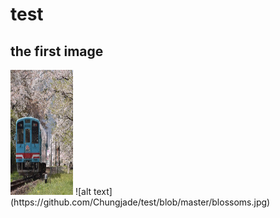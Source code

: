 # test
## the first image
<img src="https://github.com/Chungjade/test/blob/master/blossoms.jpg" width="100" height="200" alt="flower"/>
![alt text](https://github.com/Chungjade/test/blob/master/blossoms.jpg)
